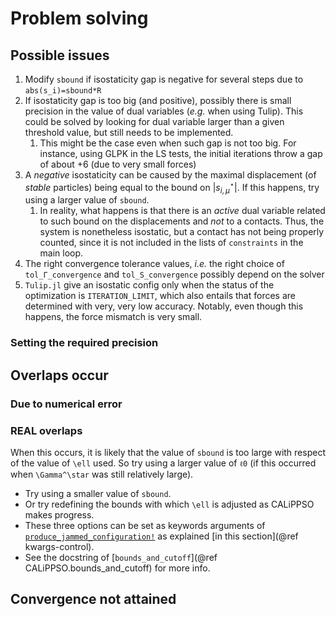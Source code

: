 # Problem solving

## Possible issues 

1. Modify `sbound` if isostaticity gap is negative for several steps due to `abs(s_i)=sbound*R`
2. If isostaticity gap is too big (and positive), possibly there is small precision in the value of dual variables (*e.g.* when using Tulip). This could be solved by looking for dual variable larger than a given threshold value, but still needs to be implemented.
   1. This might be the case even when such gap is not too big. For instance, using GLPK in the LS tests, the initial iterations throw a gap of about +6 (due to very small forces)
3. A *negative* isostaticity can be caused by the maximal displacement (of *stable* particles) being equal to the bound on $|s_{i,\mu}^\star|$. If this happens, try using a larger value of `sbound`. 
   1. In reality, what happens is that there is an *active* dual variable related to such bound on the displacements and *not* to a contacts. Thus, the system is nonetheless isostatic, but a contact has not being properly counted, since it is not included in the lists of `constraints` in the main loop.
4. The right convergence tolerance values, *i.e.* the right choice of `tol_Γ_convergence` and `tol_S_convergence` possibly depend on the solver
5. `Tulip.jl` give an isostatic config only when the status of the optimization is `ITERATION_LIMIT`, which also entails that forces are determined with very, very low accuracy. Notably, even though this happens, the force mismatch is very small.

### Setting the required precision

## Overlaps occur

### Due to numerical error

### REAL overlaps

When this occurs, it is likely that the value of `sbound` is too large with respect of the value of ``\ell`` used. So try using a larger value of `ℓ0` (if this occurred when ``\Gamma^\star`` was still relatively large).
   -  Try using a smaller value of `sbound`.
   -  Or try redefining the bounds with which ``\ell`` is adjusted as CALiPPSO makes progress.
   -  These three options can be set as keywords arguments of [`produce_jammed_configuration!`](@ref) as explained [in this section](@ref kwargs-control). 
   -  See the docstring of [`bounds_and_cutoff`](@ref CALiPPSO.bounds_and_cutoff) for more info.

## Convergence not attained

